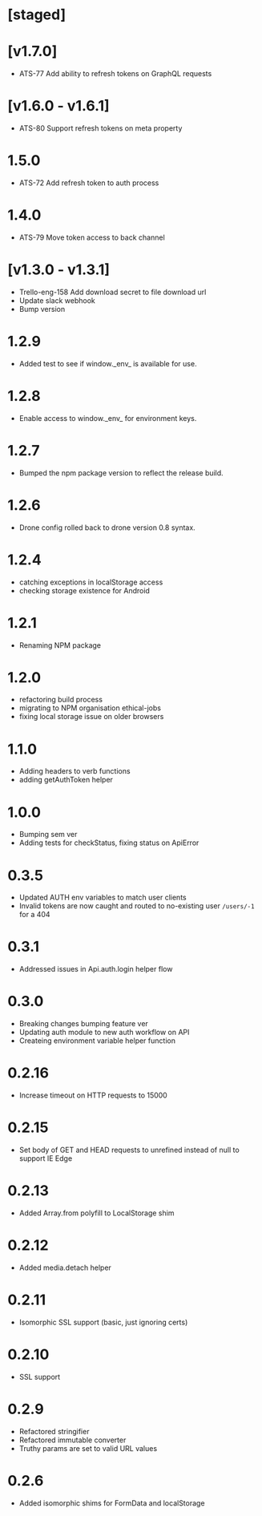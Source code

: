# [staged]

# [v1.7.0]

- ATS-77 Add ability to refresh tokens on GraphQL requests 

# [v1.6.0 - v1.6.1]

- ATS-80 Support refresh tokens on meta property

# 1.5.0

- ATS-72 Add refresh token to auth process

# 1.4.0

- ATS-79 Move token access to back channel

# [v1.3.0 - v1.3.1]

- Trello-eng-158 Add download secret to file download url
- Update slack webhook
- Bump version

# 1.2.9

- Added test to see if window.\_env\_ is available for use.

# 1.2.8

- Enable access to window.\_env\_ for environment keys.

# 1.2.7

- Bumped the npm package version to reflect the release build.

# 1.2.6

- Drone config rolled back to drone version 0.8 syntax.

# 1.2.4

- catching exceptions in localStorage access
- checking storage existence for Android

# 1.2.1

- Renaming NPM package

# 1.2.0

- refactoring build process
- migrating to NPM organisation ethical-jobs
- fixing local storage issue on older browsers

# 1.1.0

- Adding headers to verb functions
- adding getAuthToken helper

# 1.0.0

- Bumping sem ver 
- Adding tests for checkStatus, fixing status on ApiError

# 0.3.5

- Updated AUTH env variables to match user clients
- Invalid tokens are now caught and routed to no-existing user `/users/-1` for a 404

# 0.3.1

- Addressed issues in Api.auth.login helper flow

# 0.3.0

- Breaking changes bumping feature ver
- Updating auth module to new auth workflow on API
- Createing environment variable helper function

# 0.2.16

- Increase timeout on HTTP requests to 15000

# 0.2.15

- Set body of GET and HEAD requests to unrefined instead of null to support IE Edge

# 0.2.13

- Added Array.from polyfill to LocalStorage shim 

# 0.2.12

- Added media.detach helper

# 0.2.11

- Isomorphic SSL support (basic, just ignoring certs)

# 0.2.10

- SSL support

# 0.2.9

- Refactored stringifier
- Refactored immutable converter
- Truthy params are set to valid URL values

# 0.2.6

- Added isomorphic shims for FormData and localStorage
